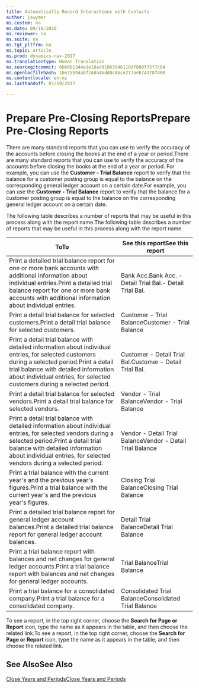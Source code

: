 ```yaml
---
title: Automatically Record Interactions with Contacts
author: jswymer
ms.custom: na
ms.date: 09/16/2016
ms.reviewer: na
ms.suite: na
ms.tgt_pltfrm: na
ms.topic: article
ms.prod: dynamics-nav-2017
ms.translationtype: Human Translation
ms.sourcegitcommit: 6b60b1344a1e18ad91863046110df880f75f7c04
ms.openlocfilehash: 1be15b94abf24da46dd0c46ce217aeb74378f400
ms.contentlocale: en-nz
ms.lasthandoff: 07/19/2017

---
```

# <a name="prepare-pre-closing-reports"></a><span data-ttu-id="8dd6a-102">Prepare Pre-Closing Reports</span><span class="sxs-lookup"><span data-stu-id="8dd6a-102">Prepare Pre-Closing Reports</span></span>
<span data-ttu-id="8dd6a-103">There are many standard reports that you can use to verify the accuracy of the accounts before closing the books at the end of a year or period.</span><span class="sxs-lookup"><span data-stu-id="8dd6a-103">There are many standard reports that you can use to verify the accuracy of the accounts before closing the books at the end of a year or period.</span></span> <span data-ttu-id="8dd6a-104">For example, you can use the **Customer - Trial Balance** report to verify that the balance for a customer posting group is equal to the balance on the corresponding general ledger account on a certain date.</span><span class="sxs-lookup"><span data-stu-id="8dd6a-104">For example, you can use the **Customer - Trial Balance** report to verify that the balance for a customer posting group is equal to the balance on the corresponding general ledger account on a certain date.</span></span>

<span data-ttu-id="8dd6a-105">The following table describes a number of reports that may be useful in this process along with the report name.</span><span class="sxs-lookup"><span data-stu-id="8dd6a-105">The following table describes a number of reports that may be useful in this process along with the report name.</span></span>

|<span data-ttu-id="8dd6a-106">To</span><span class="sxs-lookup"><span data-stu-id="8dd6a-106">To</span></span>     |<span data-ttu-id="8dd6a-107">See this report</span><span class="sxs-lookup"><span data-stu-id="8dd6a-107">See this report</span></span>       |
|-------|----------------------|
|<span data-ttu-id="8dd6a-108">Print a detailed trial balance report for one or more bank accounts with additional information about individual entries.</span><span class="sxs-lookup"><span data-stu-id="8dd6a-108">Print a detailed trial balance report for one or more bank accounts with additional information about individual entries.</span></span>|<span data-ttu-id="8dd6a-109">Bank Acc.</span><span class="sxs-lookup"><span data-stu-id="8dd6a-109">Bank Acc.</span></span> <span data-ttu-id="8dd6a-110">- Detail Trial Bal.</span><span class="sxs-lookup"><span data-stu-id="8dd6a-110">- Detail Trial Bal.</span></span>|
|<span data-ttu-id="8dd6a-111">Print a detail trial balance for selected customers.</span><span class="sxs-lookup"><span data-stu-id="8dd6a-111">Print a detail trial balance for selected customers.</span></span>|<span data-ttu-id="8dd6a-112">Customer - Trial Balance</span><span class="sxs-lookup"><span data-stu-id="8dd6a-112">Customer - Trial Balance</span></span>|
|<span data-ttu-id="8dd6a-113">Print a detail trial balance with detailed information about individual entries, for selected customers during a selected period.</span><span class="sxs-lookup"><span data-stu-id="8dd6a-113">Print a detail trial balance with detailed information about individual entries, for selected customers during a selected period.</span></span>|<span data-ttu-id="8dd6a-114">Customer - Detail Trial Bal.</span><span class="sxs-lookup"><span data-stu-id="8dd6a-114">Customer - Detail Trial Bal.</span></span>|
|<span data-ttu-id="8dd6a-115">Print a detail trial balance for selected vendors.</span><span class="sxs-lookup"><span data-stu-id="8dd6a-115">Print a detail trial balance for selected vendors.</span></span>|<span data-ttu-id="8dd6a-116">Vendor - Trial Balance</span><span class="sxs-lookup"><span data-stu-id="8dd6a-116">Vendor - Trial Balance</span></span>|
|<span data-ttu-id="8dd6a-117">Print a detail trial balance with detailed information about individual entries, for selected vendors during a selected period.</span><span class="sxs-lookup"><span data-stu-id="8dd6a-117">Print a detail trial balance with detailed information about individual entries, for selected vendors during a selected period.</span></span>|<span data-ttu-id="8dd6a-118">Vendor - Detail Trial Balance</span><span class="sxs-lookup"><span data-stu-id="8dd6a-118">Vendor - Detail Trial Balance</span></span>|
|<span data-ttu-id="8dd6a-119">Print a trial balance with the current year's and the previous year's figures.</span><span class="sxs-lookup"><span data-stu-id="8dd6a-119">Print a trial balance with the current year's and the previous year's figures.</span></span>|<span data-ttu-id="8dd6a-120">Closing Trial Balance</span><span class="sxs-lookup"><span data-stu-id="8dd6a-120">Closing Trial Balance</span></span>|
|<span data-ttu-id="8dd6a-121">Print a detailed trial balance report for general ledger account balances.</span><span class="sxs-lookup"><span data-stu-id="8dd6a-121">Print a detailed trial balance report for general ledger account balances.</span></span>|<span data-ttu-id="8dd6a-122">Detail Trial Balance</span><span class="sxs-lookup"><span data-stu-id="8dd6a-122">Detail Trial Balance</span></span>|
|<span data-ttu-id="8dd6a-123">Print a trial balance report with balances and net changes for general ledger accounts.</span><span class="sxs-lookup"><span data-stu-id="8dd6a-123">Print a trial balance report with balances and net changes for general ledger accounts.</span></span>|<span data-ttu-id="8dd6a-124">Trial Balance</span><span class="sxs-lookup"><span data-stu-id="8dd6a-124">Trial Balance</span></span>|
|<span data-ttu-id="8dd6a-125">Print a trial balance for a consolidated company.</span><span class="sxs-lookup"><span data-stu-id="8dd6a-125">Print a trial balance for a consolidated company.</span></span>|<span data-ttu-id="8dd6a-126">Consolidated Trial Balance</span><span class="sxs-lookup"><span data-stu-id="8dd6a-126">Consolidated Trial Balance</span></span>|
<span data-ttu-id="8dd6a-127">To see a report, in the top right corner, choose the **Search for Page or Report** icon, type the name as it appears in the table, and then choose the related link.</span><span class="sxs-lookup"><span data-stu-id="8dd6a-127">To see a report, in the top right corner, choose the **Search for Page or Report** icon, type the name as it appears in the table, and then choose the related link.</span></span>

## <a name="see-also"></a><span data-ttu-id="8dd6a-128">See Also</span><span class="sxs-lookup"><span data-stu-id="8dd6a-128">See Also</span></span>
[<span data-ttu-id="8dd6a-129">Close Years and Periods</span><span class="sxs-lookup"><span data-stu-id="8dd6a-129">Close Years and Periods</span></span>](year-close-years-periods.md)

